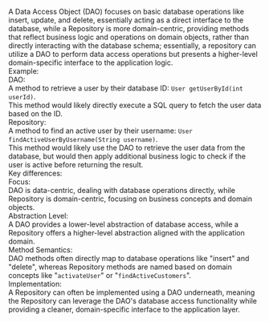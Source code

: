A Data Access Object (DAO) focuses on basic database operations like insert, update, and delete, essentially acting as a direct interface to the database, while a Repository is more domain-centric, providing methods that reflect business logic and operations on domain objects, rather than directly interacting with the database schema; essentially, a repository can utilize a DAO to perform data access operations but presents a higher-level domain-specific interface to the application logic. <br>
Example:<br>
DAO:<br>
A method to retrieve a user by their database ID: `User getUserById(int userId)`. <br>
This method would likely directly execute a SQL query to fetch the user data based on the ID. <br>
Repository:<br>
A method to find an active user by their username: `User findActiveUserByUsername(String username)`. <br>
This method would likely use the DAO to retrieve the user data from the database, but would then apply additional business logic to check if the user is active before returning the result. <br>
Key differences:<br>
Focus:<br>
DAO is data-centric, dealing with database operations directly, while Repository is domain-centric, focusing on business concepts and domain objects.<br>
Abstraction Level:<br>
A DAO provides a lower-level abstraction of database access, while a Repository offers a higher-level abstraction aligned with the application domain.<br>
Method Semantics:<br>
DAO methods often directly map to database operations like "insert" and "delete", whereas Repository methods are named based on domain concepts like "`activateUser`" or "`findActiveCustomers`". <br>
Implementation:<br>
A Repository can often be implemented using a DAO underneath, meaning the Repository can leverage the DAO's database access functionality while providing a cleaner, domain-specific interface to the application layer. <br>



